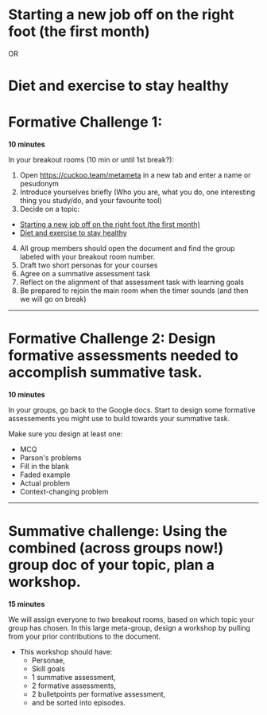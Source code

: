 # Starting a new job off on the right foot (the first month)

OR 

# Diet and exercise to stay healthy




# Formative Challenge 1:

**10 minutes**

In your breakout rooms (10 min or until 1st break?):
1. Open https://cuckoo.team/metameta in a new tab and enter a name or pesudonym
2. Introduce yourselves briefly (Who you are, what you do, one interesting thing you study/do, and your favourite tool)
3. Decide on a topic:
  * [Starting a new job off on the right foot (the first month)](https://docs.google.com/document/d/1stNyGlXlMF0q6iGbFECW7PyUCX602h0LulUxx24lOx0/edit)
  * [Diet and exercise to stay healthy](https://docs.google.com/document/d/1s7fwbwI-Fpia7mkRT59gUwGeRdGpeZS6LWJOvBJxIDI/edit)
4. All group members should open the document and find the group labeled with your breakout room number. 
5. Draft two short personas for your courses
6. Agree on a summative assessment task
7. Reflect on the alignment of that assessment task with learning goals
8. Be prepared to rejoin the main room when the timer sounds (and then we will go on break)


---
# Formative Challenge 2: Design formative assessments needed to accomplish summative task.

**10 minutes**

In your groups, go back to the Google docs. Start to design some formative assessements you might use to build towards your summative task.

Make sure you design at least one:

- MCQ
- Parson's problems
- Fill in the blank
- Faded example
- Actual problem
- Context-changing problem

---
# Summative challenge: Using the combined (across groups now!) group doc of your topic, plan a workshop.

**15 minutes**

We will assign everyone to two breakout rooms, based on which topic your group has chosen. In this large meta-group, design a workshop by pulling from your prior contributions to the document.

* This workshop should have:
  * Personae, 
  * Skill goals
  * 1 summative assessment, 
  * 2 formative assessments, 
  * 2 bulletpoints per formative assessment, 
  * and be sorted into episodes. 